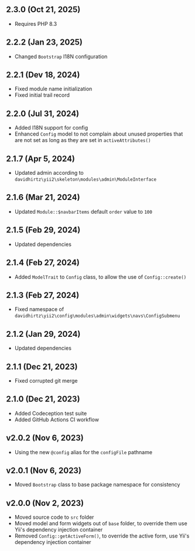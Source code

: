 ## 2.3.0 (Oct 21, 2025)

- Requires PHP 8.3

## 2.2.2 (Jan 23, 2025)

- Changed `Bootstrap` I18N configuration

## 2.2.1 (Dev 18, 2024)

- Fixed module name initialization
- Fixed initial trail record

## 2.2.0 (Jul 31, 2024)

- Added I18N support for config
- Enhanced `Config` model to not complain about unused properties that are not set as long as they are set
  in `activeAttributes()`

## 2.1.7 (Apr 5, 2024)

- Updated admin according to `davidhirtz\yii2\skeleton\modules\admin\ModuleInterface`

## 2.1.6 (Mar 21, 2024)

- Updated `Module::$navbarItems` default `order` value to `100`

## 2.1.5 (Feb 29, 2024)

- Updated dependencies

## 2.1.4 (Feb 27, 2024)

- Added `ModelTrait` to `Config` class, to allow the use of `Config::create()`

## 2.1.3 (Feb 27, 2024)

- Fixed namespace of `davidhirtz\yii2\config\modules\admin\widgets\navs\ConfigSubmenu`

## 2.1.2 (Jan 29, 2024)

- Updated dependencies

## 2.1.1 (Dec 21, 2023)

- Fixed corrupted git merge

## 2.1.0 (Dec 21, 2023)

- Added Codeception test suite
- Added GitHub Actions CI workflow

## v2.0.2 (Nov 6, 2023)

- Using the new `@config` alias for the `configFile` pathname

## v2.0.1 (Nov 6, 2023)

- Moved `Bootstrap` class to base package namespace for consistency

## v2.0.0 (Nov 2, 2023)

- Moved source code to `src` folder
- Moved model and form widgets out of `base` folder, to override them use Yii's dependency injection
  container
- Removed `Config::getActiveForm()`, to override the active form, use Yii's dependency injection
  container